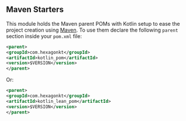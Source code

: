 
## Maven Starters

This module holds the Maven parent POMs with Kotlin setup to ease the project creation using
[Maven](https://maven.apache.org). To use them declare the following `parent` section inside your
`pom.xml` file:

```xml
<parent>
<groupId>com.hexagonkt</groupId>
<artifactId>kotlin_pom</artifactId>
<version>$VERSION</version>
</parent>
```

Or:


```xml
<parent>
<groupId>com.hexagonkt</groupId>
<artifactId>kotlin_lean_pom</artifactId>
<version>$VERSION</version>
</parent>
```
